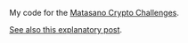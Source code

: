My code for the [Matasano Crypto Challenges](http://www.matasano.com/articles/crypto-challenges/).

[See also this explanatory post](https://blog.pinboard.in/2013/04/the_matasano_crypto_challenges/).



